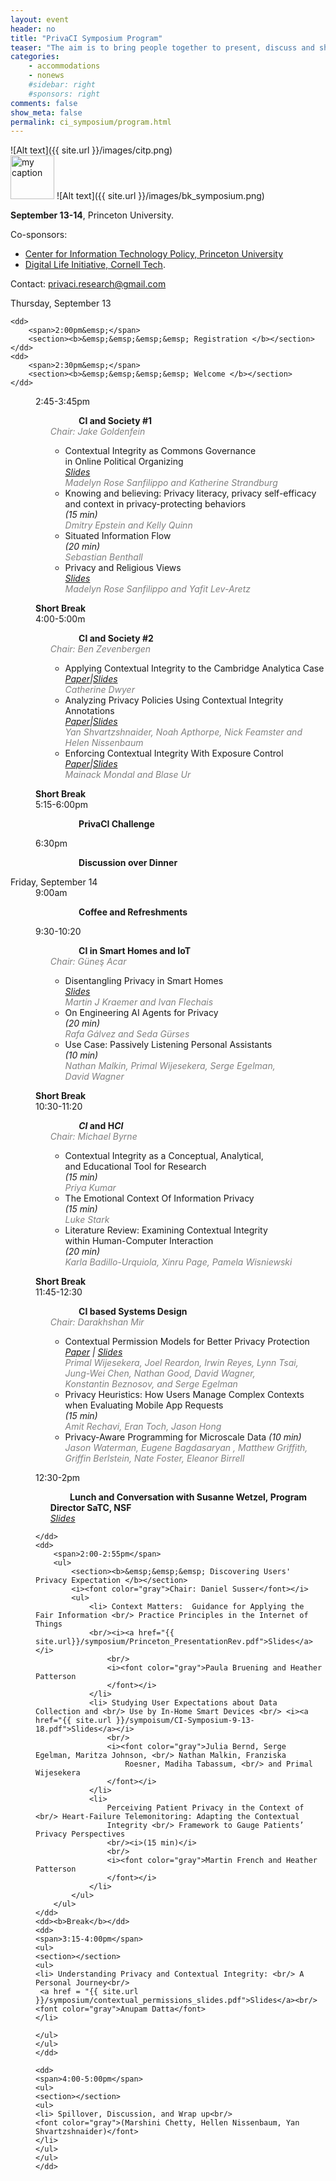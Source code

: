 ```yaml
---
layout: event
header: no
title: "PrivaCI Symposium Program"
teaser: "The aim is to bring people together to present, discuss and share ideas based on ongoing and completed projects drawing on CI as their underlying conception of privacy."
categories:
    - accommodations
    - nonews
    #sidebar: right
    #sponsors: right
comments: false
show_meta: false
permalink: ci_symposium/program.html
---
```

![Alt text]({{ site.url }}/images/citp.png)
<br/>
<img src="{{ site.url }}/images/DLI_logo.jpg" alt="my caption" style="height: 70px;"/>
![Alt text]({{ site.url }}/images/bk_symposium.png)


<!-- ## Call for Participation-->

<b>September 13-14</b>, Princeton University.

<!-- You can find directions information and accomodation options [here]({{ site.url }}/ci_symposium/accomodation.html). -->

Co-sponsors: <br/>
* [Center for Information Technology Policy, Princeton University](https://citp.princeton.edu) 
* [Digital Life Initiative, Cornell Tech](https://www.dli.tech.cornell.edu). <br/>

<!-- ### Symposium Chairs

[Marshini Chetty](https://www.marshini.net)(Princeton University) <br/>
[Helen Nissenbaum](https://nissenbaum.tech.cornell.edu) (Cornell Tech) <br/>
[Yan Shvartzshnaider](https://cs.nyu.edu/~yansh/) (NYU and Princeton University) <br/>
-->

<!-- The aim of the symposium is to foster communication among diverse communities of research and practice that have used the theory of contextual integrity as a framework to reason about, design and evaluate, craft regulation for, and generate formal logics for privacy.  After the success of a [half-day meeting in Fall 2017](http://privaci.info/event/ci_workshop/), we are excited to follow up with a more comprehensive  event to foster discussion across a broader spectrum of disciplines. The Symposium will feature a combination of invited and submitted works. -->


Contact: [privaci.research@gmail.com](mailto:privaci.research@gmail.com)

<dl class="agenda">
    <dt>Thursday, September 13</dt>

    <dd>
        <span>2:00pm&emsp;</span>
        <section><b>&emsp;&emsp;&emsp;&emsp; Registration </b></section>
    </dd>
    <dd>
        <span>2:30pm&emsp;</span>
        <section><b>&emsp;&emsp;&emsp;&emsp; Welcome </b></section>
    </dd>
   <dd>
       <span>2:45-3:45pm</span>
       <ul>
       <section><b>&emsp;&emsp;&emsp;  CI and Society #1</b><br/>
       <i><font color="gray">Chair:  Jake Goldenfein</font></i>
       </section>
       <ul>          
           <li>Contextual Integrity as Commons Governance <br/> in Online Political Organizing  <br/>  <i><a href="{{ site.url }}/symposium/SanfilippoStrandburgPrivaCI.pdf">Slides</a></i>
               <br/>
               <i><font color="gray">Madelyn Rose Sanfilippo and Katherine Strandburg  
               </font></i>
           </li>
           <li> Knowing and believing: Privacy literacy, privacy self-efficacy <br/> and context in  privacy-protecting behaviors  <br/><i>(15 min)</i>
               <br/>
               <i><font color="gray"> Dmitry Epstein and Kelly Quinn
               </font></i>
           </li>
           <li> Situated Information Flow <br/> <i>(20 min)</i>
               <br/>
               <i><font color="gray">Sebastian Benthall
               </font></i>
           </li>            
           <li>Privacy and Religious Views <br/><i><a href="{{ site.url }}/symposium/Privacy&Religion.pdf">Slides</a></i>
               <br/>
               <i><font color="gray">Madelyn Rose Sanfilippo and Yafit Lev-Aretz</font></i>
           </li>                       
           </ul>            
       </ul>
   </dd>
    <dd><b>Short Break</b></dd>
    <dd>
        <span>4:00-5:00m</span>      
        <ul>
            <section><b>&emsp;&emsp;&emsp; CI and Society #2 </b></section>
            <i><font color="gray">Chair: Ben Zevenbergen</font></i>
            <ul>
            <li>Applying Contextual Integrity to the Cambridge Analytica Case <br/> <i><a href="{{ site.url }}/symposium/6_Applying_the_Contextual_Integrity_Framework_to_Cambridge Analytica.pdf"> Paper</a>|<a href="({{ site.url }}/symposium/Cambridge Analytica and CI.pdf">Slides</a></i>
                <br/>
                <i><font color="gray">Catherine Dwyer
                </font></i>
              </li>            
                <li>Analyzing Privacy Policies Using Contextual Integrity Annotations <br/><i><a href="https://papers.ssrn.com/sol3/papers.cfm?abstract_id=3244876">Paper</a>|<a href="{{ site.url }}/symposium/CIPolicies.pdf">Slides</a></i>
                    <br/>
                    <i><font color="gray">Yan Shvartzshnaider, Noah Apthorpe, Nick Feamster and Helen Nissenbaum
                    </font></i>
                </li>     
                <li>Enforcing Contextual Integrity With Exposure Control         <br/><i><a href="{{ site.url }}/symposium/exposure-ci.pdf">Paper</a>|<a href="{{ site.url }}/symposium/ci-symposium-exposure-talk.pdf">Slides</a></i>
                    <br/>
                    <i><font color="gray">Mainack Mondal and Blase Ur</font></i>
                </li>                                                       
            </ul>
        </ul>
    </dd>  
    <dd><b>Short Break</b></dd>
    <dd>
        <span>5:15-6:00pm</span>
        <ul>
            <section><b>&emsp;&emsp;&emsp; PrivaCI Challenge </b></section>
            <!-- <li><font color="gray">Participants</font></li> -->
        </ul>
    </dd>
    <dd>
        <span>6:30pm</span>
        <ul>
            <section><b>&emsp;&emsp;&emsp; Discussion over Dinner</b></section>
        </ul>
    </dd>
    <dt>Friday, September 14</dt>
    <dd>
        <span>9:00am</span>
        <ul>
            <section><b>&emsp;&emsp;&emsp; Coffee and Refreshments</b></section>
        </ul>
    </dd>
    <dd>
        <span>9:30-10:20&emsp;</span>
        <ul>
            <section><b>&emsp;&emsp;&emsp; CI in Smart Homes and IoT </b></section>
            <i><font color="gray">Chair: Güneş Acar </font></i>
            <ul>
            <li> Disentangling Privacy in Smart Homes <br/><i><a href="{{ site.url }}/symposium/Disentangling_in_Smart_Homes.pdf">Slides</a></i>
                    <br/>
                    <i><font color="gray">Martin J Kraemer and Ivan Flechais <br/> </font></i>
                </li>
                <li>On Engineering AI Agents for Privacy <br/><i>(20 min)</i>
                    <br/>
                    <i><font color="gray">Rafa Gálvez and Seda Gürses
                    </font></i>
                </li>
                <li>Use Case: Passively Listening Personal Assistants  
                    <br/><i>(10 min)</i><br/>
                    <i><font color="gray">Nathan Malkin, Primal Wijesekera, Serge Egelman, <br/> David Wagner
                        <br/></font></i>
                </li>
            </ul>
        </ul>
    </dd>    
    <dd><b>Short Break</b></dd>
    <dd>
        <span>10:30-11:20</span>
        <ul>
            <section><b>&emsp;&emsp;&emsp; <i>CI</i> and H<i>CI</i> </b></section>
            <i><font color="gray">Chair: Michael Byrne</font></i>
            <ul>
                <li> Contextual Integrity as a Conceptual, Analytical,<br/> and Educational Tool for Research <br/> <i>(15 min)</i>
                    <br/>
                    <i><font color="gray">Priya Kumar</font></i>
                </li>
                <li>The Emotional Context Of Information Privacy <br/> <i>(15 min)</i>
                <br/>
                <i><font color="gray"> Luke Stark </font></i>
                </li>                                
                <!-- <li>Addressing Conceptual Gaps  in Pervasive Data Research Ethics: <br/> An Application of Contextual Integrity <br/> <i>(15 min)</i>
                    <br/>
                    <i><font color="gray"> Michael Zimmer </font></i>
                </li> -->
                <li>Literature Review: Examining Contextual Integrity<br/> within Human-Computer Interaction <br/><i>(20 min)</i>
                <br/>
                <i><font color="gray">Karla Badillo-Urquiola, Xinru Page,
                Pamela Wisniewski
                </font></i>
                </li>                
            </ul>
        </ul>
    </dd>
    <dd><b>Short Break</b></dd>
    <dd>
        <span>11:45-12:30</span>
        <ul>
        <section><b>&emsp;&emsp;&emsp; CI based Systems Design </b></section>
        <i><font color="gray">Chair: Darakhshan Mir</font></i>
        <ul>
        <li> Contextual Permission Models for Better Privacy Protection <br/><i><a href ="{{ site.url }}/symposium/contextual_permissions_paper.pdf">Paper</a> | <a href = "{{ site.url }}/symposium/contextual_permissions_slides.pdf">Slides</a></i>
                <br/>
                <i><font color="gray">Primal Wijesekera, Joel Reardon, Irwin Reyes, Lynn Tsai, <br/> Jung-Wei Chen,
                    Nathan Good, David Wagner, <br/> Konstantin Beznosov, and Serge Egelman</font></i>
            </li>
            <li>Privacy Heuristics: How Users Manage Complex Contexts <br/> when Evaluating Mobile App Requests <br/><i>(15 min)</i>
                <br/>
                <i><font color="gray">Amit Rechavi, Eran Toch, Jason Hong
                </font></i>
            </li>
            <li> Privacy-Aware Programming for Microscale Data <i>(10 min)</i>
                <br/>
                <i><font color="gray"> Jason Waterman, Eugene Bagdasaryan , Matthew Griffith,<br/> Griffin
                    Berlstein, Nate Foster, Eleanor Birrell
                </font></i>
            </li>
        </ul>
        </ul>
    </dd>    
    <dd>
        <span>12:30-2pm</span>
        <ul>
            <section><b>&emsp;&emsp; Lunch and Conversation with Susanne Wetzel, Program Director SaTC, NSF </b><br/><i> <a href = "{{site.url}}/symposium/Wetzel_ContextIntegr2018.pdf">Slides</a></i></section>                     
        </ul>
          
    </dd>
    <dd>
        <span>2:00-2:55pm</span>
        <ul>
            <section><b>&emsp;&emsp;&emsp; Discovering Users' Privacy Expectation </b></section>
            <i><font color="gray">Chair: Daniel Susser</font></i>
            <ul>
                <li> Context Matters:  Guidance for Applying the Fair Information <br/> Practice Principles in the Internet of Things
                <br/><i><a href="{{ site.url}}/symposium/Princeton_PresentationRev.pdf">Slides</a></i>
                    <br/>
                    <i><font color="gray">Paula Bruening and Heather Patterson
                    </font></i>
                </li>
                <li> Studying User Expectations about Data Collection and <br/> Use by In-Home Smart Devices <br/> <i><a href="{{ site.url }}/sympoisum/CI-Symposium-9-13-18.pdf">Slides</a></i>
                    <br/>
                    <i><font color="gray">Julia Bernd, Serge Egelman, Maritza Johnson, <br/> Nathan Malkin, Franziska
                        Roesner, Madiha Tabassum, <br/> and Primal Wijesekera
                    </font></i>
                </li>
                <li>
                    Perceiving Patient Privacy in the Context of <br/> Heart-Failure Telemonitoring: Adapting the Contextual
                    Integrity <br/> Framework to Gauge Patients’ Privacy Perspectives
                    <br/><i>(15 min)</i>
                    <br/>
                    <i><font color="gray">Martin French and Heather Patterson
                    </font></i>
                </li>
            </ul>
        </ul>
    </dd>   
    <dd><b>Break</b></dd>
    <dd>
    <span>3:15-4:00pm</span>
    <ul>
    <section></section>
    <ul>
    <li> Understanding Privacy and Contextual Integrity: <br/> A Personal Journey<br/>
     <a href = "{{ site.url }}/symposium/contextual_permissions_slides.pdf">Slides</a><br/>
    <font color="gray">Anupam Datta</font>
    </li>
   
    </ul>
    </ul>
    </dd>      
    
    <dd>
    <span>4:00-5:00pm</span>
    <ul>
    <section></section>
    <ul>
    <li> Spillover, Discussion, and Wrap up<br/>
    <font color="gray">(Marshini Chetty, Hellen Nissenbaum, Yan Shvartzshnaider)</font>
    </li>
    </ul>
    </ul>
    </dd> 
</dl>
